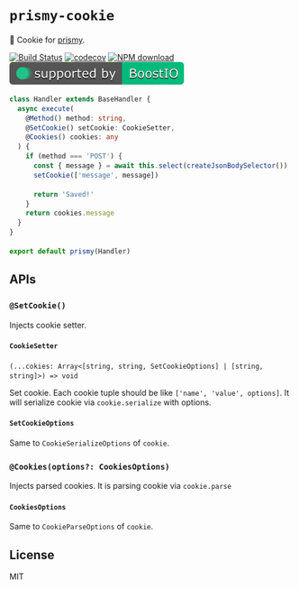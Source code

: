 # `prismy-cookie`

:cookie: Cookie for [prismy](https://github.com/BoostIO/prismy).

[![Build Status](https://travis-ci.com/BoostIO/prismy-cookie.svg?branch=master)](https://travis-ci.com/BoostIO/prismy-cookie)
[![codecov](https://codecov.io/gh/BoostIO/prismy-cookie/branch/master/graph/badge.svg)](https://codecov.io/gh/BoostIO/prismy-cookie)
[![NPM download](https://img.shields.io/npm/dm/prismy-cookie.svg)](https://www.npmjs.com/package/tachijs)
[![Supported by BoostIO](https://github.com/BoostIO/boostio-materials/raw/master/v1/boostio-shield-v1.svg?sanitize=true)](https://boostio.co)

```ts
class Handler extends BaseHandler {
  async execute(
    @Method() method: string,
    @SetCookie() setCookie: CookieSetter,
    @Cookies() cookies: any
  ) {
    if (method === 'POST') {
      const { message } = await this.select(createJsonBodySelector())
      setCookie(['message', message])

      return 'Saved!'
    }
    return cookies.message
  }
}

export default prismy(Handler)
```

## APIs

### `@SetCookie()`

Injects cookie setter.

#### `CookieSetter`

`(...cokies: Array<[string, string, SetCookieOptions] | [string, string]>) => void`

Set cookie. Each cookie tuple should be like `['name', 'value', options]`. It will serialize cookie via `cookie.serialize` with options.

#### `SetCookieOptions`

Same to `CookieSerializeOptions` of `cookie`.

### `@Cookies(options?: CookiesOptions)`

Injects parsed cookies. It is parsing cookie via `cookie.parse`

#### `CookiesOptions`

Same to `CookieParseOptions` of `cookie`.

## License

MIT
